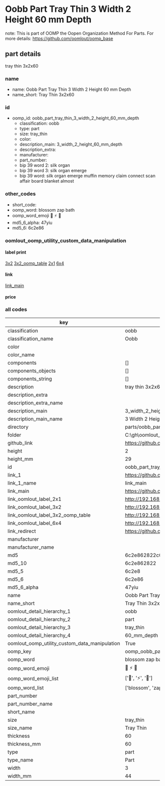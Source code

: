 # Oobb Part Tray Thin 3 Width 2 Height 60 mm Depth  

note: This is part of OOMP the Oopen Organization Method For Parts. For more details: https://github.com/oomlout/oomp_base

##  part details
  



tray thin 3x2x60



### name
* name: Oobb Part Tray Thin 3 Width 2 Height 60 mm Depth
* name_short: Tray Thin 3x2x60 
### id
* oomp_id: oobb_part_tray_thin_3_width_2_height_60_mm_depth
  * classification: oobb
  * type: part
  * size: tray_thin
  * color: 
  * description_main: 3_width_2_height_60_mm_depth
  * description_extra: 
  * manufacturer: 
  * part_number: 
  * bip 39 word 2: silk organ
  * bip 39 word 3: silk organ emerge
  * bip 39 word: silk organ emerge muffin memory claim connect scan affair board blanket almost

### other_codes
* short_code: 
* oomp_word: blossom zap bath
* oomp_word_emoji :blossom: :zap: :bath:
* md5_6_alpha: 47yiu
* md5_6: 6c2e86






### oomlout_oomp_utility_custom_data_manipulation
#### label print
[3x2](http://192.168.1.245:1112/?label=oomp%2047yiu)
[3x2_oomp_table](http://192.168.1.108:1112/?label=oomp%2047yiu)
[2x1](http://192.168.1.242:1112/?label=oomp%2047yiu)
[6x4](http://192.168.1.55:1112/?label=oomp%2047yiu)    

#### link

[link_main](https://github.com/oomlout/oomlout_oobb_version_4_generated_parts/tree/main/navigation_oomp/oobb/part/tray_thin/3_width_2_height_60_mm_depth/part)                              

#### price







### all codes 
| key | value |  
| --- | --- |  
| classification | oobb |  
| classification_name | Oobb |  
| color |  |  
| color_name |  |  
| components | [] |  
| components_objects | [] |  
| components_string | [] |  
| description | tray thin 3x2x60 |  
| description_extra |  |  
| description_extra_name |  |  
| description_main | 3_width_2_height_60_mm_depth |  
| description_main_name | 3 Width 2 Height 60 mm Depth |  
| directory | parts/oobb_part_tray_thin_3_width_2_height_60_mm_depth |  
| folder | C:\gh\oomlout_oobb_version_4_generated_parts\parts\oobb_part_tray_thin_3_width_2_height_60_mm_depth |  
| github_link | https://github.com/oomlout/oomlout_oomp_part_src/tree/main/parts/oobb_part_tray_thin_3_width_2_height_60_mm_depth |  
| height | 2 |  
| height_mm | 29 |  
| id | oobb_part_tray_thin_3_width_2_height_60_mm_depth |  
| link_1 | https://github.com/oomlout/oomlout_oobb_version_4_generated_parts/tree/main/navigation_oomp/oobb/part/tray_thin/3_width_2_height_60_mm_depth/part |  
| link_1_name | link_main |  
| link_main | https://github.com/oomlout/oomlout_oobb_version_4_generated_parts/tree/main/navigation_oomp/oobb/part/tray_thin/3_width_2_height_60_mm_depth/part |  
| link_oomlout_label_2x1 | http://192.168.1.242:1112/?label=oomp%2047yiu |  
| link_oomlout_label_3x2 | http://192.168.1.245:1112/?label=oomp%2047yiu |  
| link_oomlout_label_3x2_oomp_table | http://192.168.1.108:1112/?label=oomp%2047yiu |  
| link_oomlout_label_6x4 | http://192.168.1.55:1112/?label=oomp%2047yiu |  
| link_redirect | https://github.com/oomlout/oomlout_oobb_version_4_generated_parts/tree/main/parts/oobb_tray_thin_03_02_60 |  
| manufacturer |  |  
| manufacturer_name |  |  
| md5 | 6c2e862822c025e4a6c5791291671e44 |  
| md5_10 | 6c2e862822 |  
| md5_5 | 6c2e8 |  
| md5_6 | 6c2e86 |  
| md5_6_alpha | 47yiu |  
| name | Oobb Part Tray Thin 3 Width 2 Height 60 mm Depth |  
| name_short | Tray Thin 3x2x60  |  
| oomlout_detail_hierarchy_1 | oobb |  
| oomlout_detail_hierarchy_2 | part |  
| oomlout_detail_hierarchy_3 | tray_thin |  
| oomlout_detail_hierarchy_4 | 60_mm_depth |  
| oomlout_oomp_utility_custom_data_manipulation | True |  
| oomp_key | oomp_oobb_part_tray_thin_3_width_2_height_60_mm_depth |  
| oomp_word | blossom zap bath |  
| oomp_word_emoji | :blossom: :zap: :bath: |  
| oomp_word_emoji_list | [':blossom:', ':zap:', ':bath:'] |  
| oomp_word_list | ['blossom', 'zap', 'bath'] |  
| part_number |  |  
| part_number_name |  |  
| short_name |  |  
| size | tray_thin |  
| size_name | Tray Thin |  
| thickness | 60 |  
| thickness_mm | 60 |  
| type | part |  
| type_name | Part |  
| width | 3 |  
| width_mm | 44 |  
